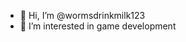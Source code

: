 - 👋 Hi, I’m @wormsdrinkmilk123
- 👀 I’m interested in game development

<!---
wormsdrinkmilk123/wormsdrinkmilk123 is a ✨ special ✨ repository because its `README.md` (this file) appears on your GitHub profile.
You can click the Preview link to take a look at your changes.
--->
